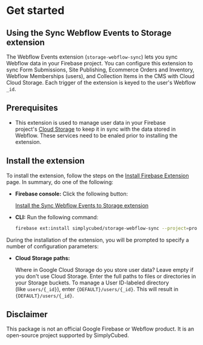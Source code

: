 # Get started

## Using the Sync Webflow Events to Storage extension

The Webflow Events extension (`storage-webflow-sync`) lets you sync Webflow data in your Firebase project. You can configure this extension to sync Form Submissions, Site Publishing, Ecommerce Orders and Inventory, Webflow Memberships (users), and Collection Items in the CMS with Cloud Cloud Storage. Each trigger of the extension is keyed to the user's Webflow `_id`.

## Prerequisites

- This extension is used to manage user data in your Firebase project's [Cloud Storage](https://firebase.google.com/docs/storage) to keep it in sync with the data stored in Webflow. These services need to be enaled prior to installing the extension.

## **Install the extension**

To install the extension, follow the steps on the [Install Firebase Extension](https://firebase.google.com/docs/extensions/install-extensions) page. In summary, do one of the following:

- **Firebase console:** Click the following button:

  [Install the Sync Webflow Events to Storage extension](https://console.firebase.google.com/project/_/extensions/install?ref=simplycubed%2Fstorage-webflow-sync)

- **CLI:** Run the following command:

  ```bash
  firebase ext:install simplycubed/storage-webflow-sync --project=projectId-or-alias
  ```

During the installation of the extension, you will be prompted to specify a number of configuration parameters:

- **Cloud Storage paths:**

  Where in Google Cloud Storage do you store user data? Leave empty if you don't use Cloud Storage. Enter the full paths to files or directories in your Storage buckets. To manage a User ID-labeled directory (like `users/{_id}`), enter `{DEFAULT}/users/{_id}`. This will result in `{DEFAULT}/users/{_id}`.

## Disclaimer

This package is not an official Google Firebase or Webflow product. It is an open-source project supported by SimplyCubed.
